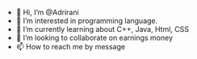 - 👋 Hi, I’m @Adrirani
- 👀 I’m interested in programming language.
- 🌱 I’m currently learning about C++, Java, Html, CSS
- 💞️ I’m looking to collaborate on earnings money  
- 📫 How to reach me by message  

<!---
Adrirani/Adrirani is a ✨ special ✨ repository because its `README.md` (this file) appears on your GitHub profile.
You can click the Preview link to take a look at your changes.
--->
